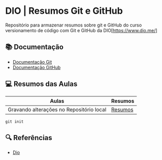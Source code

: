 # DIO | Resumos Git e GitHub

Repositório para armazenar resumos  sobre git e GitHub
do curso versionamento de código com Git e GitHub da DIO[https://www.dio.me/] 

## 📚 Documentação 
- [Documentação Git](https://git-scm.com/)
- [Documentação GitHub](https://github.com/)

## 💻 Resumos das Aulas

|Aulas | Resumos |
|-------|---------|
| Gravando alterações no Repositório local | [Resumos]()|

```
git init 
```

## 🔍 Referências 
- [Dio]()
